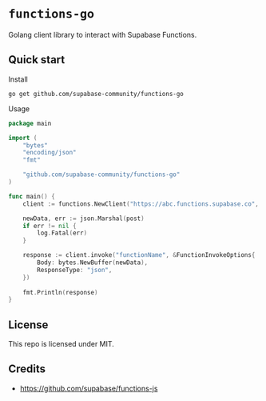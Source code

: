 # `functions-go`

Golang client library to interact with Supabase Functions.

## Quick start
Install
```shell
go get github.com/supabase-community/functions-go
```

Usage

```go
package main

import (
	"bytes"
	"encoding/json"
	"fmt"

	"github.com/supabase-community/functions-go"
)

func main() {
	client := functions.NewClient("https://abc.functions.supabase.co", "<service-token>", nil)

	newData, err := json.Marshal(post)
	if err != nil {
		log.Fatal(err)
	}

	response := client.invoke("functionName", &FunctionInvokeOptions{
		Body: bytes.NewBuffer(newData),
		ResponseType: "json",
	})
	
	fmt.Println(response)
}
```

## License

This repo is licensed under MIT.

## Credits

- https://github.com/supabase/functions-js
